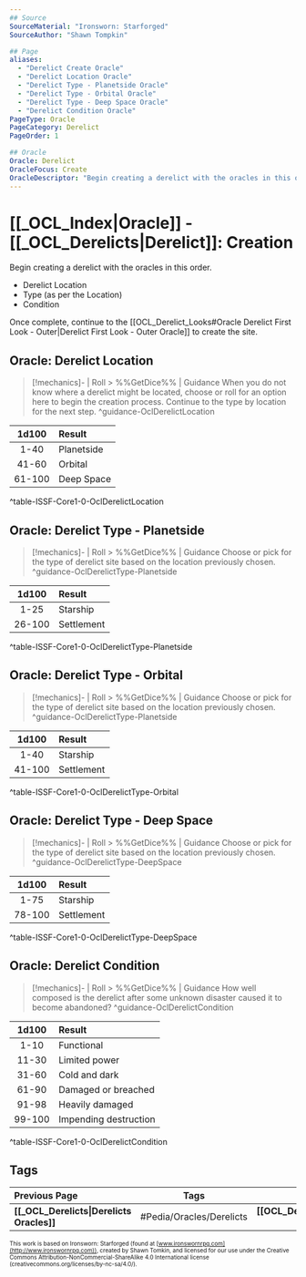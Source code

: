 ```yaml
---
## Source
SourceMaterial: "Ironsworn: Starforged"
SourceAuthor: "Shawn Tompkin"

## Page
aliases:
  - "Derelict Create Oracle"
  - "Derelict Location Oracle"
  - "Derelict Type - Planetside Oracle"
  - "Derelict Type - Orbital Oracle"
  - "Derelict Type - Deep Space Oracle"
  - "Derelict Condition Oracle"
PageType: Oracle
PageCategory: Derelict
PageOrder: 1

## Oracle
Oracle: Derelict
OracleFocus: Create
OracleDescriptor: "Begin creating a derelict with the oracles in this order: Derelict Location, Type (as per the location), Condition."
---
```

 # [[_OCL_Index|Oracle]] - [[_OCL_Derelicts|Derelict]]: Creation
Begin creating a derelict with the oracles in this order.

- Derelict Location
- Type (as per the Location)
- Condition

Once complete, continue to the [[OCL_Derelict_Looks#Oracle Derelict First Look - Outer|Derelict First Look - Outer Oracle]] to create the site.

## Oracle: Derelict Location
> [!mechanics]- | Roll > %%GetDice%% | Guidance
> When you do not know where a derelict might be located, choose or roll for an option here to begin the creation process. Continue to the type by location for the next step. ^guidance-OclDerelictLocation

| 1d100 | Result |
|:---:|:--- |
| 1-40 | Planetside |
| 41-60 | Orbital |
| 61-100 | Deep Space |
^table-ISSF-Core1-0-OclDerelictLocation

## Oracle: Derelict Type - Planetside
> [!mechanics]- | Roll > %%GetDice%% | Guidance
> Choose or pick for the type of derelict site based on the location previously chosen. ^guidance-OclDerelictType-Planetside

| 1d100 | Result |
|:---:|:--- |
| 1-25 | Starship |
| 26-100 | Settlement |
^table-ISSF-Core1-0-OclDerelictType-Planetside

## Oracle: Derelict Type - Orbital
> [!mechanics]- | Roll > %%GetDice%% | Guidance
> Choose or pick for the type of derelict site based on the location previously chosen. ^guidance-OclDerelictType-Planetside

| 1d100 | Result |
|:---:|:--- |
| 1-40 | Starship |
| 41-100 | Settlement |
^table-ISSF-Core1-0-OclDerelictType-Orbital

## Oracle: Derelict Type - Deep Space
> [!mechanics]- | Roll > %%GetDice%% | Guidance
> Choose or pick for the type of derelict site based on the location previously chosen. ^guidance-OclDerelictType-DeepSpace

| 1d100 | Result |
|:---:|:--- |
| 1-75 | Starship |
| 78-100 | Settlement |
^table-ISSF-Core1-0-OclDerelictType-DeepSpace

## Oracle: Derelict Condition
> [!mechanics]- | Roll > %%GetDice%% | Guidance
> How well composed is the derelict after some unknown disaster caused it to become abandoned? ^guidance-OclDerelictCondition

| 1d100 | Result |
|:---:|:--- |
| 1-10 | Functional |
| 11-30 | Limited power |
| 31-60 | Cold and dark |
| 61-90 | Damaged or breached |
| 91-98 | Heavily damaged |
| 99-100 | Impending destruction |
^table-ISSF-Core1-0-OclDerelictCondition

## Tags
| Previous Page | Tags | Next Page |
|:--- |:---:| ---:|
| **[[_OCL_Derelicts\|Derelicts Oracles]]** | #Pedia/Oracles/Derelicts | **[[OCL_Derelict_Looks\|Derelict Looks Oracle]]** |

<font size=-2>This work is based on Ironsworn: Starforged (found at [www.ironswornrpg.com](http://www.ironswornrpg.com)), created by Shawn Tomkin, and licensed for our use under the Creative Commons Attribution-NonCommercial-ShareAlike 4.0 International license  (creativecommons.org/licenses/by-nc-sa/4.0/).</font>